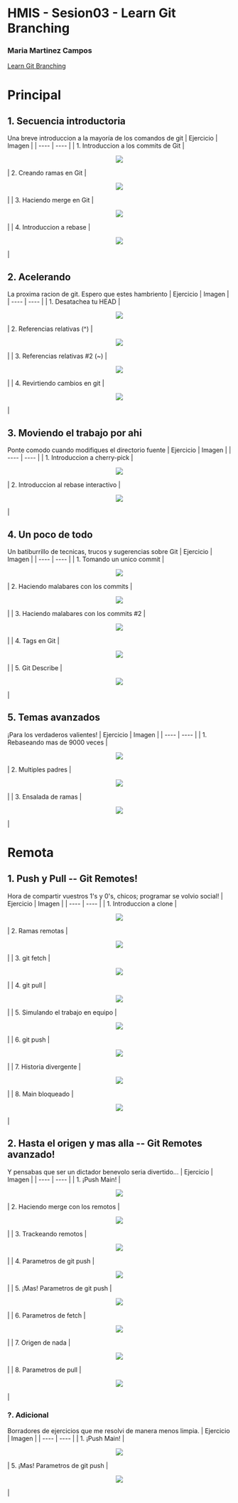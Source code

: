 # HMIS - Sesion03 -  Learn Git Branching
### Maria Martinez Campos 
[Learn Git Branching](https://learngitbranching.js.org/)
# Principal 
## **1. Secuencia introductoria**
Una breve introduccion a la mayoría de los comandos de git
|  Ejercicio | Imagen |
| ---- | ---- |
| 1. Introduccion a los commits de Git | <p align="center"> <img src=imagenes/sesion03/1.1.png></p>
| 2. Creando ramas en Git | <p align="center"> <img src=imagenes/sesion03/1.2.png></p> |
| 3. Haciendo merge en Git | <p align="center"> <img src=imagenes/sesion03/1.3.png></p> |
| 4. Introduccion a rebase | <p align="center"> <img src=imagenes/sesion03/1.4.png></p> |

## **2. Acelerando**
La proxima racion de git. Espero que estes hambriento
|  Ejercicio | Imagen |
| ---- | ---- |
| 1. Desatachea tu HEAD | <p align="center"> <img src=imagenes/sesion03/2.1.png></p>
| 2. Referencias relativas (^) | <p align="center"> <img src=imagenes/sesion03/2.2.png></p> |
| 3. Referencias relativas #2 (~) | <p align="center"> <img src=imagenes/sesion03/2.3.png></p> |
| 4. Revirtiendo cambios en git | <p align="center"> <img src=imagenes/sesion03/2.4.png></p> |

## **3. Moviendo el trabajo por ahi**
Ponte comodo cuando modifiques el directorio fuente
|  Ejercicio | Imagen |
| ---- | ---- |
| 1. Introduccion a cherry-pick | <p align="center"> <img src=imagenes/sesion03/3.1.png></p>
| 2. Introduccion al rebase interactivo | <p align="center"> <img src=imagenes/sesion03/3.2.png></p> |

## **4. Un poco de todo**
Un batiburrillo de tecnicas, trucos y sugerencias sobre Git
|  Ejercicio | Imagen |
| ---- | ---- |
| 1. Tomando un unico commit | <p align="center"> <img src=imagenes/sesion03/4.1.png></p>
| 2. Haciendo malabares con los commits | <p align="center"> <img src=imagenes/sesion03/4.2.png></p> |
| 3. Haciendo malabares con los commits #2 | <p align="center"> <img src=imagenes/sesion03/4.3.png></p> |
| 4. Tags en Git | <p align="center"> <img src=imagenes/sesion03/4.4.png></p> |
| 5. Git Describe | <p align="center"> <img src=imagenes/sesion03/4.5.png></p> |

## **5. Temas avanzados**
¡Para los verdaderos valientes!
|  Ejercicio | Imagen |
| ---- | ---- |
| 1. Rebaseando mas de 9000 veces | <p align="center"> <img src=imagenes/sesion03/5.1.png></p>
| 2. Multiples padres | <p align="center"> <img src=imagenes/sesion03/5.2.png></p> |
| 3. Ensalada de ramas | <p align="center"> <img src=imagenes/sesion03/5.3.png></p> |

# Remota
## **1. Push y Pull -- Git Remotes!**
Hora de compartir vuestros 1's y 0's, chicos; programar se volvio social!
|  Ejercicio | Imagen |
| ---- | ---- |
| 1. Introduccion a clone | <p align="center"> <img src=imagenes/sesion03/R1.1.png></p>
| 2. Ramas remotas | <p align="center"> <img src=imagenes/sesion03/R1.2.png></p> |
| 3. git fetch | <p align="center"> <img src=imagenes/sesion03/R1.3.png></p> |
| 4. git pull | <p align="center"> <img src=imagenes/sesion03/R1.4.png></p> |
| 5. Simulando el trabajo en equipo | <p align="center"> <img src=imagenes/sesion03/R1.5.png></p> |
| 6. git push | <p align="center"> <img src=imagenes/sesion03/R1.6.png></p> |
| 7.  Historia divergente | <p align="center"> <img src=imagenes/sesion03/R1.7.png></p> |
| 8. Main bloqueado | <p align="center"> <img src=imagenes/sesion03/R1.8.png></p> |

## **2. Hasta el origen y mas alla -- Git Remotes avanzado!**
Y pensabas que ser un dictador benevolo seria divertido...
|  Ejercicio | Imagen |
| ---- | ---- |
| 1. ¡Push Main! | <p align="center"> <img src=imagenes/sesion03/R2.1.png></p>
| 2. Haciendo merge con los remotos | <p align="center"> <img src=imagenes/sesion03/R2.2.png></p> |
| 3. Trackeando remotos | <p align="center"> <img src=imagenes/sesion03/R2.3.png></p> |
| 4. Parametros de git push | <p align="center"> <img src=imagenes/sesion03/R2.4.png></p> |
| 5. ¡Mas! Parametros de git push | <p align="center"> <img src=imagenes/sesion03/R2.5.png></p> |
| 6. Parametros de fetch | <p align="center"> <img src=imagenes/sesion03/R2.6.png></p> |
| 7. Origen de nada | <p align="center"> <img src=imagenes/sesion03/R2.7.png></p> |
| 8. Parametros de pull | <p align="center"> <img src=imagenes/sesion03/R2.8.png></p> |

### **?. Adicional**
Borradores de ejercicios que me resolvi de manera menos limpia.
|  Ejercicio | Imagen |
| ---- | ---- |
| 1. ¡Push Main! | <p align="center"> <img src=imagenes/sesion03/R2.1m.png></p>
| 5. ¡Mas! Parametros de git push | <p align="center"> <img src=imagenes/sesion03/R2.5m.png></p> |